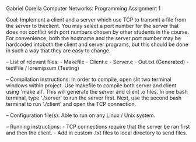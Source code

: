 Gabriel Corella 
Computer Networks: Programming Assignment 1

Goal: Implement a client and a server which use TCP to transmit a file from the server to theclient. 
You may select a port number for the server that does not conflict with port numbers chosen by other students in the 
course. For convenience, both the hostname and the server port number may be hardcoded intoboth the client and server programs,
but this should be done in such a way that they are easy to change.

–  List of relevant files:
        - Makefile
        - Client.c
        - Server.c
        - Out.txt (Generated)
        - testFile / loremipsum (Testing)

–  Compilation instructions:
    In order to compile, open slit two terminal windows within project. Use makefile to compile both server and client 
    using 'make all'. This will generate the server and client .o files. In one bash terminal, type './server' to run the server first.
    Next, use the second bash terminal to run './client' and open the TCP connection. 

–  Configuration  file(s):
    Able to run on any Linux / Unix system.

–  Running instructions: 
    - TCP connections require that the server be ran first and then the client. 
    - Add in custom .txt files to local directory to send files.
